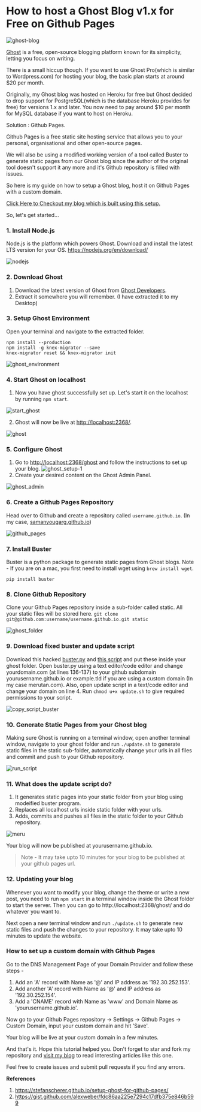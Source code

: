 # How to host a Ghost Blog v1.x for Free on Github Pages

![ghost-blog](/images/ghost-blog.png)

[Ghost](https://ghost.org/) is a free, open-source blogging platform known for its simplicity, letting you focus on writing.

There is a small hiccup though. If you want to use Ghost Pro(which is similar to Wordpress.com) for hosting your blog, the basic plan starts at around $20 per month.


Originally, my Ghost blog was hosted on Heroku for free but Ghost decided to drop support for PostgreSQL(which is the database Heroku provides for free) for versions 1.x and later. You now need to pay around $10 per month for MySQL database if you want to host on Heroku.


Solution : Github Pages.


Github Pages is a free static site hosting service that allows you to your personal, organisational and other open-source pages.


We will also be using a modified working version of a tool called Buster to generate static pages from our Ghost blog since the author of the original tool doesn't support it any more and it's Github repository is filled with issues.


So here is my guide on how to setup a Ghost blog, host it on Github Pages with a custom domain. 

[Click Here to Checkout my blog which is built using this setup.](https://merutan.com/how-to-host-a-ghost-blog-for-free-on-github-pages/)


So, let's get started...


### 1. Install Node.js

Node.js is the platform which powers Ghost.
Download and install the latest LTS version for your OS.
https://nodejs.org/en/download/

![nodejs](/images/nodejs.png)


### 2. Download Ghost

1. Download the latest version of Ghost from [Ghost Developers](https://ghost.org/developers/).
2. Extract it somewhere you will remember.
   (I have extracted it to my Desktop)
   
   
### 3. Setup Ghost Environment

Open your terminal and navigate to the extracted folder.
```
npm install --production
npm install -g knex-migrator --save
knex-migrator reset && knex-migrator init
```
![ghost_environment](/images/ghost_environment.png)


### 4. Start Ghost on localhost

1. Now you have ghost successfully set up. Let's start it on the localhost by running `npm start`.

![start_ghost](/images/start_ghost.png)

2. Ghost will now be live at [http://localhost:2368/](http://localhost:2368/).

![ghost](/images/ghost.png)


### 5. Configure Ghost

1. Go to [http://localhost:2368/ghost](http://localhost:2368/ghost) and follow the instructions to set up your blog.
![ghost_setup-1](/content/images/2017/08/ghost_setup-1.png)
2. Create your desired content on the Ghost Admin Panel.

![ghost_admin](/images/ghost_admin.png)


### 6. Create a Github Pages Repository

Head over to Github and create a repository called `username.github.io`. (In my case, [samanyougarg.github.io](https://samanyougarg.github.io))

![github_pages](/images/github_pages.png)


### 7. Install Buster

Buster is a python package to generate static pages from Ghost blogs. 
Note - If you are on a mac, you first need to install wget using `brew install wget`.

`pip install buster`


### 8. Clone Github Repository

Clone your Github Pages repository inside a sub-folder called static. All your static files will be stored here.
`git clone git@github.com:username/username.github.io.git static`

![ghost_folder](/images/ghost_folder.png)


### 9. Download fixed buster and update script

Download this hacked [buster.py](https://github.com/samanyougarg/ghost-on-github/blob/master/buster.py) and [this script](https://github.com/samanyougarg/ghost-on-github/blob/master/update.sh) and put these inside your ghost folder. Open buster.py using a text editor/code editor and change yourdomain.com (at lines 136-137) to your github subdomain yourusername.github.io or example.tld if you are using a custom domain (In my case merutan.com). Also, open update script in a text/code editor and change your domain on line 4. Run `chmod u+x update.sh` to give required permissions to your script.

![copy_script_buster](/images/copy_script_buster.png)


### 10. Generate Static Pages from your Ghost blog

Making sure Ghost is running on a terminal window, open another terminal window, navigate to your ghost folder and run `./update.sh` to generate static files in the static sub-folder, automatically change your urls in all files and commit and push to your Github repository.

![run_script](/images/run_script.png)


### 11. What does the update script do?

1. It generates static pages into your static folder from your blog using modeified buster program.
2. Replaces all localhost urls inside static folder with your urls.
3. Adds, commits and pushes all files in the static folder to your Github repository.

![meru](/images/meru.png)


Your blog will now be published at yourusername.github.io.
> Note - It may take upto 10 minutes for your blog to be published at your github pages url.


### 12. Updating your blog

Whenever you want to modify your blog, change the theme or write a new post, you need to run `npm start` in a terminal window inside the Ghost folder to start the server. Then you can go to http://localhost:2368/ghost/ and do whatever you want to.

Next open a new terminal window and run `./update.sh` to generate new static files and push the changes to your repository. It may take upto 10 minutes to update the website.


### How to set up a custom domain with Github Pages

Go to the DNS Management Page of your Domain Provider and follow these steps -
1. Add an 'A' record with Name as '@' and IP address as '192.30.252.153'.
2. Add another 'A' record with Name as '@' and IP address as '192.30.252.154'.
3. Add a 'CNAME' record with Name as 'www' and Domain Name as 'yourusername.github.io'.

Now go to your Github Pages repository -> Settings -> Github Pages -> Custom Domain, input your custom domain and hit 'Save'.

Your blog will be live at your custom domain in a few minutes.

And that's it. Hope this tutorial helped you.
Don't forget to star and fork my repository and [visit my blog](https://merutan.com/how-to-host-a-ghost-blog-for-free-on-github-pages/) to read interesting articles like this one.

Feel free to create issues and submit pull requests if you find any errors.

**References**

1. https://stefanscherer.github.io/setup-ghost-for-github-pages/
2. https://gist.github.com/alexweber/fdc86aa225e7294c17dfb375e846b599
